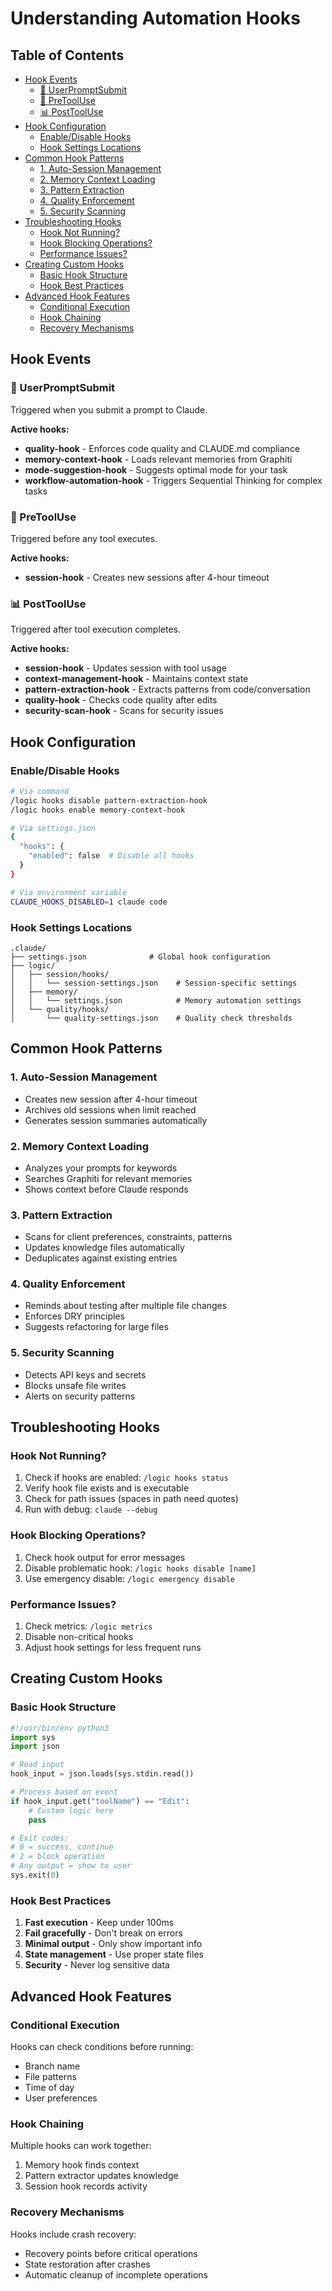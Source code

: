 # Understanding Automation Hooks

## Table of Contents

- [Hook Events](#hook-events)
  - [🎯 UserPromptSubmit](#-userpromptsubmit)
  - [🔧 PreToolUse](#-pretooluse)
  - [📊 PostToolUse](#-posttooluse)
- [Hook Configuration](#hook-configuration)
  - [Enable/Disable Hooks](#enabledisable-hooks)
  - [Hook Settings Locations](#hook-settings-locations)
- [Common Hook Patterns](#common-hook-patterns)
  - [1. Auto-Session Management](#1-auto-session-management)
  - [2. Memory Context Loading](#2-memory-context-loading)
  - [3. Pattern Extraction](#3-pattern-extraction)
  - [4. Quality Enforcement](#4-quality-enforcement)
  - [5. Security Scanning](#5-security-scanning)
- [Troubleshooting Hooks](#troubleshooting-hooks)
  - [Hook Not Running?](#hook-not-running)
  - [Hook Blocking Operations?](#hook-blocking-operations)
  - [Performance Issues?](#performance-issues)
- [Creating Custom Hooks](#creating-custom-hooks)
  - [Basic Hook Structure](#basic-hook-structure)
  - [Hook Best Practices](#hook-best-practices)
- [Advanced Hook Features](#advanced-hook-features)
  - [Conditional Execution](#conditional-execution)
  - [Hook Chaining](#hook-chaining)
  - [Recovery Mechanisms](#recovery-mechanisms)
## Hook Events

### 🎯 UserPromptSubmit
Triggered when you submit a prompt to Claude.

**Active hooks:**
- **quality-hook** - Enforces code quality and CLAUDE.md compliance
- **memory-context-hook** - Loads relevant memories from Graphiti
- **mode-suggestion-hook** - Suggests optimal mode for your task
- **workflow-automation-hook** - Triggers Sequential Thinking for complex tasks

### 🔧 PreToolUse
Triggered before any tool executes.

**Active hooks:**
- **session-hook** - Creates new sessions after 4-hour timeout

### 📊 PostToolUse
Triggered after tool execution completes.

**Active hooks:**
- **session-hook** - Updates session with tool usage
- **context-management-hook** - Maintains context state
- **pattern-extraction-hook** - Extracts patterns from code/conversation
- **quality-hook** - Checks code quality after edits
- **security-scan-hook** - Scans for security issues

## Hook Configuration

### Enable/Disable Hooks

```bash
# Via command
/logic hooks disable pattern-extraction-hook
/logic hooks enable memory-context-hook

# Via settings.json
{
  "hooks": {
    "enabled": false  # Disable all hooks
  }
}

# Via environment variable
CLAUDE_HOOKS_DISABLED=1 claude code
```

### Hook Settings Locations

```
.claude/
├── settings.json              # Global hook configuration
├── logic/
│   ├── session/hooks/
│   │   └── session-settings.json    # Session-specific settings
│   ├── memory/
│   │   └── settings.json            # Memory automation settings
│   └── quality/hooks/
│       └── quality-settings.json    # Quality check thresholds
```

## Common Hook Patterns

### 1. Auto-Session Management
- Creates new session after 4-hour timeout
- Archives old sessions when limit reached
- Generates session summaries automatically

### 2. Memory Context Loading
- Analyzes your prompts for keywords
- Searches Graphiti for relevant memories
- Shows context before Claude responds

### 3. Pattern Extraction
- Scans for client preferences, constraints, patterns
- Updates knowledge files automatically
- Deduplicates against existing entries

### 4. Quality Enforcement
- Reminds about testing after multiple file changes
- Enforces DRY principles
- Suggests refactoring for large files

### 5. Security Scanning
- Detects API keys and secrets
- Blocks unsafe file writes
- Alerts on security patterns

## Troubleshooting Hooks

### Hook Not Running?
1. Check if hooks are enabled: `/logic hooks status`
2. Verify hook file exists and is executable
3. Check for path issues (spaces in path need quotes)
4. Run with debug: `claude --debug`

### Hook Blocking Operations?
1. Check hook output for error messages
2. Disable problematic hook: `/logic hooks disable [name]`
3. Use emergency disable: `/logic emergency disable`

### Performance Issues?
1. Check metrics: `/logic metrics`
2. Disable non-critical hooks
3. Adjust hook settings for less frequent runs

## Creating Custom Hooks

### Basic Hook Structure
```python
#!/usr/bin/env python3
import sys
import json

# Read input
hook_input = json.loads(sys.stdin.read())

# Process based on event
if hook_input.get("toolName") == "Edit":
    # Custom logic here
    pass

# Exit codes:
# 0 = success, continue
# 2 = block operation
# Any output = show to user
sys.exit(0)
```

### Hook Best Practices
1. **Fast execution** - Keep under 100ms
2. **Fail gracefully** - Don't break on errors
3. **Minimal output** - Only show important info
4. **State management** - Use proper state files
5. **Security** - Never log sensitive data

## Advanced Hook Features

### Conditional Execution
Hooks can check conditions before running:
- Branch name
- File patterns  
- Time of day
- User preferences

### Hook Chaining
Multiple hooks can work together:
1. Memory hook finds context
2. Pattern extractor updates knowledge
3. Session hook records activity

### Recovery Mechanisms
Hooks include crash recovery:
- Recovery points before critical operations
- State restoration after crashes
- Automatic cleanup of incomplete operations